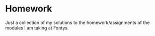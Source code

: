# Homework
Just a collection of my solutions to the homework/assignments of the modules I am taking at Fontys.
